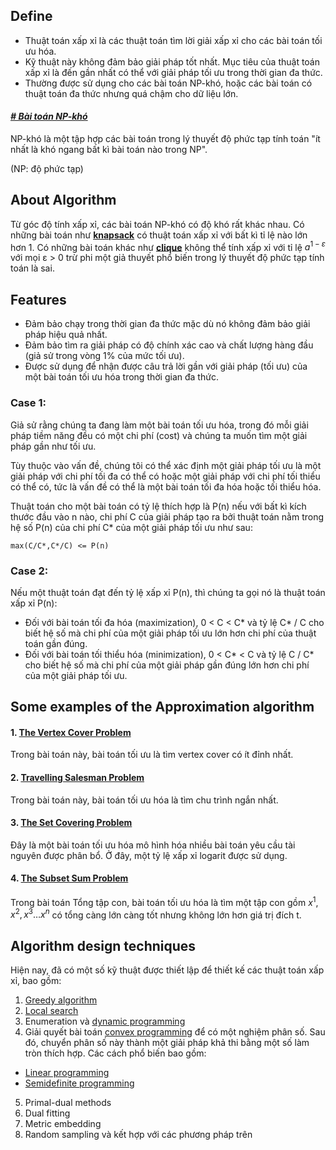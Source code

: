 ## Define
- Thuật toán xấp xỉ là các thuật toán tìm lời giải xấp xỉ cho các bài toán tối ưu hóa.
- Kỹ thuật này không đảm bảo giải pháp tốt nhất. Mục tiêu của thuật toán xấp xỉ là đến gần nhất có thể với giải pháp tối ưu trong thời gian đa thức.
- Thường được sử dụng cho các bài toán NP-khó, hoặc các bài toán có thuật toán đa thức nhưng quá chậm cho dữ liệu lớn.

#### *[# Bài toán NP-khó](https://vi.wikipedia.org/wiki/NP-kh%C3%B3)*
NP-khó là một tập hợp các bài toán trong lý thuyết độ phức tạp tính toán "ít nhất là khó ngang bất kì bài toán nào trong NP".

(NP: độ phức tạp)

## About Algorithm 
Từ góc độ tính xấp xỉ, các bài toán NP-khó có độ khó rất khác nhau.
Có những bài toán như **[knapsack](https://vi.wikipedia.org/wiki/B%C3%A0i_to%C3%A1n_x%E1%BA%BFp_ba_l%C3%B4)** có thuật toán xấp xỉ với bất kì tỉ lệ nào lớn hơn 1.
Có những bài toán khác như **[clique](https://vi.wikipedia.org/wiki/Clique)** không thể tính xấp xỉ với tỉ lệ $a^{1-ε}$ với mọi ε > 0 trừ phi một giả thuyết phổ biến trong lý thuyết độ phức tạp tính toán là sai.

## Features
- Đảm bảo chạy trong thời gian đa thức mặc dù nó không đảm bảo giải pháp hiệu quả nhất.
- Đảm bảo tìm ra giải pháp có độ chính xác cao và chất lượng hàng đầu (giả sử trong vòng 1% của mức tối ưu).
- Được sử dụng để nhận được câu trả lời gần với giải pháp (tối ưu) của một bài toán tối ưu hóa trong thời gian đa thức.

### Case 1:
Giả sử rằng chúng ta đang làm một bài toán tối ưu hóa, trong đó mỗi giải pháp tiềm năng đều có một chi phí (cost) và chúng ta muốn tìm một giải pháp gần như tối ưu.

Tùy thuộc vào vấn đề, chúng tôi có thể xác định một giải pháp tối ưu là một giải pháp với chi phí tối đa có thể có hoặc một giải pháp với chi phí tối thiểu có thể có, tức là vấn đề có thể là một bài toán tối đa hóa hoặc tối thiểu hóa.

Thuật toán cho một bài toán có tỷ lệ thích hợp là P(n) nếu với bất kì kích thước đầu vào n nào, chi phí C của giải pháp tạo ra bởi thuật toán nằm trong hệ số P(n) của chi phí C* của một giải pháp tối ưu như sau:
```
max(C/C*,C*/C) <= P(n)
```

### Case 2:
Nếu một thuật toán đạt đến tỷ lệ xấp xỉ P(n), thì chúng ta gọi nó là thuật toán xấp xỉ P(n):
- Đối với bài toán tối đa hóa (maximization), 0 < C < C* và tỷ lệ C* / C cho biết hệ số mà chi phí của một giải pháp tối ưu lớn hơn chi phí của thuật toán gần đúng.
- Đối với bài toán tối thiểu hóa (minimization), 0 < C* < C và tỷ lệ C / C* cho biết hệ số mà chi phí của một giải pháp gần đúng lớn hơn chi phí của một giải pháp tối ưu.

## Some examples of the Approximation algorithm
#### 1. [The Vertex Cover Problem](https://www.geeksforgeeks.org/vertex-cover-problem-set-1-introduction-approximate-algorithm-2/)
Trong bài toán này, bài toán tối ưu là tìm vertex cover có ít đỉnh nhất.

#### 2. [Travelling Salesman Problem](https://www.geeksforgeeks.org/traveling-salesman-problem-tsp-implementation/)
Trong bài toán này, bài toán tối ưu hóa là tìm chu trình ngắn nhất.

#### 3. [The Set Covering Problem](https://www.geeksforgeeks.org/set-cover-problem-set-1-greedy-approximate-algorithm/)
Đây là một bài toán tối ưu hóa mô hình hóa nhiều bài toán yêu cầu tài nguyên được phân bổ. Ở đây, một tỷ lệ xấp xỉ logarit được sử dụng.

#### 4. [The Subset Sum Problem](https://www.geeksforgeeks.org/subset-sum-problem-dp-25/)
Trong bài toán Tổng tập con, bài toán tối ưu hóa là tìm một tập con gồm ${x^1, x^2, x^3… x^n}$ có tổng càng lớn càng tốt nhưng không lớn hơn giá trị đích t.

## Algorithm design techniques
Hiện nay, đã có một số kỹ thuật được thiết lập để thiết kế các thuật toán xấp xỉ, bao gồm:
1. [Greedy algorithm](https://en.wikipedia.org/wiki/Greedy_algorithm)
2. [Local search](https://en.wikipedia.org/wiki/Local_search_(optimization))
3. Enumeration và [dynamic programming](https://en.wikipedia.org/wiki/Dynamic_programming)
4. Giải quyết bài toán [convex programming](https://en.wikipedia.org/wiki/Convex_programming) để có một nghiệm phân số. Sau đó, chuyển phân số này thành một giải pháp khả thi bằng một số làm tròn thích hợp. Các cách phổ biến bao gồm:
- [Linear programming](https://en.wikipedia.org/wiki/Linear_programming)
- [Semidefinite programming](https://en.wikipedia.org/wiki/Semidefinite_programming)
5. Primal-dual methods
6. Dual fitting
7. Metric embedding
8. Random sampling và kết hợp với các phương pháp trên
